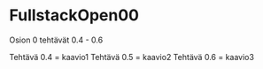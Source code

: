 # FullstackOpen00
Osion 0 tehtävät 0.4 - 0.6

Tehtävä 0.4 = kaavio1
Tehtävä 0.5 = kaavio2
Tehtävä 0.6 = kaavio3
